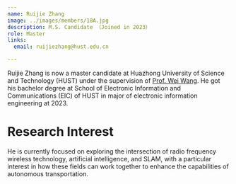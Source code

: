 ```yaml
---
name: Ruijie Zhang
image: ../images/members/18A.jpg
description: M.S. Candidate （Joined in 2023）
role: Master
links:
  email: ruijiezhang@hust.edu.cn

---
```


Ruijie Zhang is now a master candidate at Huazhong University of Science and Technology (HUST) under the supervision of [Prof. Wei Wang](https://eic.hust.edu.cn/professor/wangwei/index.html). He got his bachelor degree at School of Electronic Information and Communications (EIC) of HUST in major of electronic information engineering at 2023.

Research Interest
======

He is currently focused on exploring the intersection of radio frequency wireless technology, artificial intelligence, and SLAM, with a particular interest in how these fields can work together to enhance the capabilities of autonomous transportation.

